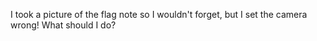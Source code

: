 I took a picture of the flag note so I wouldn't forget, but I set the camera wrong! What should I do?
